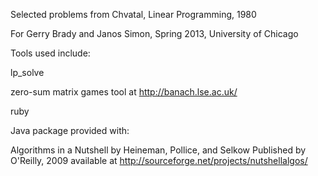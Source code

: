 Selected problems from Chvatal, Linear Programming, 1980  
  
For Gerry Brady and Janos Simon, Spring 2013, University of Chicago

Tools used include:  

lp_solve

zero-sum matrix games tool at http://banach.lse.ac.uk/

ruby

Java package provided with:

Algorithms in a Nutshell
by Heineman, Pollice, and Selkow
Published by O'Reilly, 2009
available at
http://sourceforge.net/projects/nutshellalgos/
